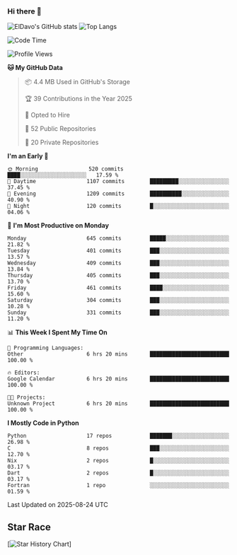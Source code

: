 ### Hi there 👋
![ElDavo's GitHub stats](https://github-readme-stats.vercel.app/api?username=ElDavoo&show_icons=true&theme=chartreuse-dark)
![Top Langs](https://github-readme-stats.vercel.app/api/top-langs/?username=ElDavoo&theme=chartreuse-dark&layout=compact)

<!--START_SECTION:waka-->
![Code Time](http://img.shields.io/badge/Code%20Time-4%2C007%20hrs%2027%20mins-blue)

![Profile Views](http://img.shields.io/badge/Profile%20Views-71-blue)

**🐱 My GitHub Data** 

> 📦 4.4 MB Used in GitHub's Storage 
 > 
> 🏆 39 Contributions in the Year 2025
 > 
> 💼 Opted to Hire
 > 
> 📜 52 Public Repositories 
 > 
> 🔑 20 Private Repositories 
 > 
**I'm an Early 🐤** 

```text
🌞 Morning                520 commits         ████░░░░░░░░░░░░░░░░░░░░░   17.59 % 
🌆 Daytime                1107 commits        █████████░░░░░░░░░░░░░░░░   37.45 % 
🌃 Evening                1209 commits        ██████████░░░░░░░░░░░░░░░   40.90 % 
🌙 Night                  120 commits         █░░░░░░░░░░░░░░░░░░░░░░░░   04.06 % 
```
📅 **I'm Most Productive on Monday** 

```text
Monday                   645 commits         █████░░░░░░░░░░░░░░░░░░░░   21.82 % 
Tuesday                  401 commits         ███░░░░░░░░░░░░░░░░░░░░░░   13.57 % 
Wednesday                409 commits         ███░░░░░░░░░░░░░░░░░░░░░░   13.84 % 
Thursday                 405 commits         ███░░░░░░░░░░░░░░░░░░░░░░   13.70 % 
Friday                   461 commits         ████░░░░░░░░░░░░░░░░░░░░░   15.60 % 
Saturday                 304 commits         ███░░░░░░░░░░░░░░░░░░░░░░   10.28 % 
Sunday                   331 commits         ███░░░░░░░░░░░░░░░░░░░░░░   11.20 % 
```


📊 **This Week I Spent My Time On** 

```text
💬 Programming Languages: 
Other                    6 hrs 20 mins       █████████████████████████   100.00 % 

🔥 Editors: 
Google Calendar          6 hrs 20 mins       █████████████████████████   100.00 % 

🐱‍💻 Projects: 
Unknown Project          6 hrs 20 mins       █████████████████████████   100.00 % 
```

**I Mostly Code in Python** 

```text
Python                   17 repos            ███████░░░░░░░░░░░░░░░░░░   26.98 % 
C                        8 repos             ███░░░░░░░░░░░░░░░░░░░░░░   12.70 % 
Nix                      2 repos             █░░░░░░░░░░░░░░░░░░░░░░░░   03.17 % 
Dart                     2 repos             █░░░░░░░░░░░░░░░░░░░░░░░░   03.17 % 
Fortran                  1 repo              ░░░░░░░░░░░░░░░░░░░░░░░░░   01.59 % 
```




 Last Updated on 2025-08-24 UTC
<!--END_SECTION:waka-->

## Star Race

[![Star History Chart](https://api.star-history.com/svg?repos=ElDavoo/WhatsApp-Crypt14-Crypt15-Decrypter,ElDavoo/TuringOS,EliteAndroidApps/WhatsApp-Crypt12-Decrypter,KnugiHK/Whatsapp-Chat-Exporter&type=Date)]
